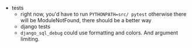 * tests
    * right now, you'd have to run `PYTHONPATH=src/ pytest` otherwise there will be ModuleNotFound, there should be a better way
    * django tests
    * `django_sql_debug` could use formatting and colors. And argument limiting.
